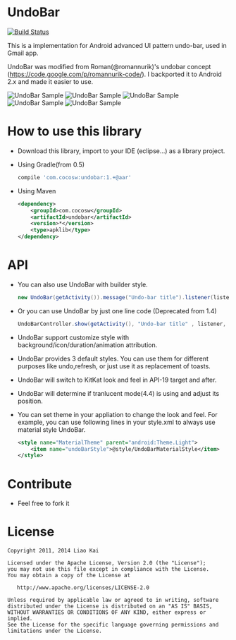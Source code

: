 UndoBar
=======
[![Build Status](https://travis-ci.org/soarcn/UndoBar.svg?branch=master)](https://travis-ci.org/soarcn/UndoBar)

This is a implementation for Android advanced UI pattern undo-bar, used in Gmail app.

UndoBar was modified from Roman(@romannurik)'s undobar concept (https://code.google.com/p/romannurik-code/). I backported it to Android 2.x and made it easier to use.

![UndoBar Sample](https://github.com/soarcn/UndoBar/blob/master/art/kitkat.png?raw=true)
![UndoBar Sample](https://github.com/soarcn/UndoBar/blob/master/art/redo.png?raw=true)
![UndoBar Sample](https://github.com/soarcn/UndoBar/blob/master/art/refresh.png?raw=true)
![UndoBar Sample](https://github.com/soarcn/UndoBar/blob/master/art/customize.png?raw=true)
![UndoBar Sample](https://github.com/soarcn/UndoBar/blob/master/art/material.png?raw=true)


How to use this library
=======

- Download this library, import to your IDE (eclipse...) as a library project.
- Using Gradle(from 0.5)

    ```groovy
    compile 'com.cocosw:undobar:1.+@aar' 
    ```
- Using Maven

    ```xml
    <dependency>
        <groupId>com.cocosw</groupId>
        <artifactId>undobar</artifactId>
        <version>*</version>
        <type>apklib</type>
    </dependency>
    ```

API
=======

- You can also use UndoBar with builder style.

    ``` java
    new UndoBar(getActivity()).message("Undo-bar title").listener(listener).show();
    ```
- Or you can use UndoBar by just one line code (Deprecated from 1.4)
    
    ``` java
    UndoBarController.show(getActivity(), "Undo-bar title" , listener, undoToken);
    ```

- UndoBar support customize style with background/icon/duration/animation attribution.
- UndoBar provides 3 default styles. You can use them for different purposes like undo,refresh, or just use it as replacement of toasts.
- UndoBar will switch to KitKat look and feel in API-19 target and after.
- UndoBar will determine if tranlucent mode(4.4) is using and adjust its position.
- You can set theme in your appliation to change the look and feel. For example, you can use following lines in your style.xml to always use material style UndoBar.

    ```xml
    <style name="MaterialTheme" parent="android:Theme.Light">
        <item name="undoBarStyle">@style/UndoBarMaterialStyle</item>
    </style>
    ```

Contribute
=======

- Feel free to fork it


License
=======

    Copyright 2011, 2014 Liao Kai

    Licensed under the Apache License, Version 2.0 (the "License");
    you may not use this file except in compliance with the License.
    You may obtain a copy of the License at

       http://www.apache.org/licenses/LICENSE-2.0

    Unless required by applicable law or agreed to in writing, software
    distributed under the License is distributed on an "AS IS" BASIS,
    WITHOUT WARRANTIES OR CONDITIONS OF ANY KIND, either express or implied.
    See the License for the specific language governing permissions and
    limitations under the License.
